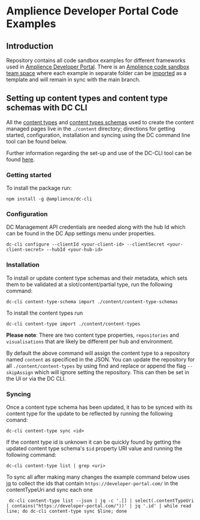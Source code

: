 # Amplience Developer Portal Code Examples

## Introduction

Repository contains all code sandbox examples for different frameworks used in [Amplience Developer Portal](https://github.com/amplience/amplience-developer-portal). There is an [Amplience code sandbox team space](https://codesandbox.io/dashboard/home?workspace=b99be381-caea-46d9-a375-4761b3fc5157) where each example in separate folder can be [imported](https://codesandbox.io/s/github) as a template and will remain in sync with the main branch.

## Setting up content types and content type schemas with DC CLI

All the [content types](https://amplience.com/docs/integration/workingwithcontenttypes.html) and [content types schemas](https://amplience.com/docs/integration/contenttypes.html#content-type-schemas) used to create the content managed pages live in the `./content` directory; directions for getting started, configuration, installation and syncing using the DC command line tool can be found below.

Further information regarding the set-up and use of the DC-CLI tool can be found [here](https://amplience.com/docs/development/cli-tool-examples.html).

### Getting started

To install the package run:

```
npm install -g @amplience/dc-cli
```

### Configuration

DC Management API credentials are needed along with the hub Id which can be found in the DC App settings menu under properties.

```
dc-cli configure --clientId <your-client-id> --clientSecret <your-client-secret> --hubId <your-hub-id>
```

### Installation

To install or update content type schemas and their metadata, which sets them to be validated at a slot/content/partial type, run the following command:

```
dc-cli content-type-schema import ./content/content-type-schemas
```

To install the content types run

```
dc-cli content-type import ./content/content-types
```

**Please note**: There are two content type properties, `repositories` and `visualisations` that are likely be different per hub and environment.

By default the above command will assign the content type to a repository named `content` as specificed in the JSON. You can update the repository for all `./content/content-types` by using find and replace or append the flag `--skipAssign` which will ignore setting the repository. This can then be set in the UI or via the DC CLI.

### Syncing

Once a content type schema has been updated, it has to be synced with its content type for the update to be reflected by running the following comand:

```
dc-cli content-type sync <id>
```

If the content type id is unknown it can be quickly found by getting the updated content type schema's `$id` property URI value and running the following command:

```
dc-cli content-type list | grep <uri>
```

To sync all after making many changes the example command below uses [jq](https://stedolan.github.io/jq/) to collect the ids that contain `https://developer-portal.com/` in the contentTypeUri and sync each one

```
 dc-cli content-type list --json | jq -c '.[] | select(.contentTypeUri | contains("https://developer-portal.com/"))' | jq '.id' | while read line; do dc-cli content-type sync $line; done
```
